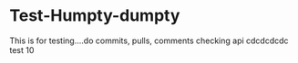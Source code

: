 # Test-Humpty-dumpty
This is for testing....do commits, pulls, comments
checking api
cdcdcdcdc
test 10
